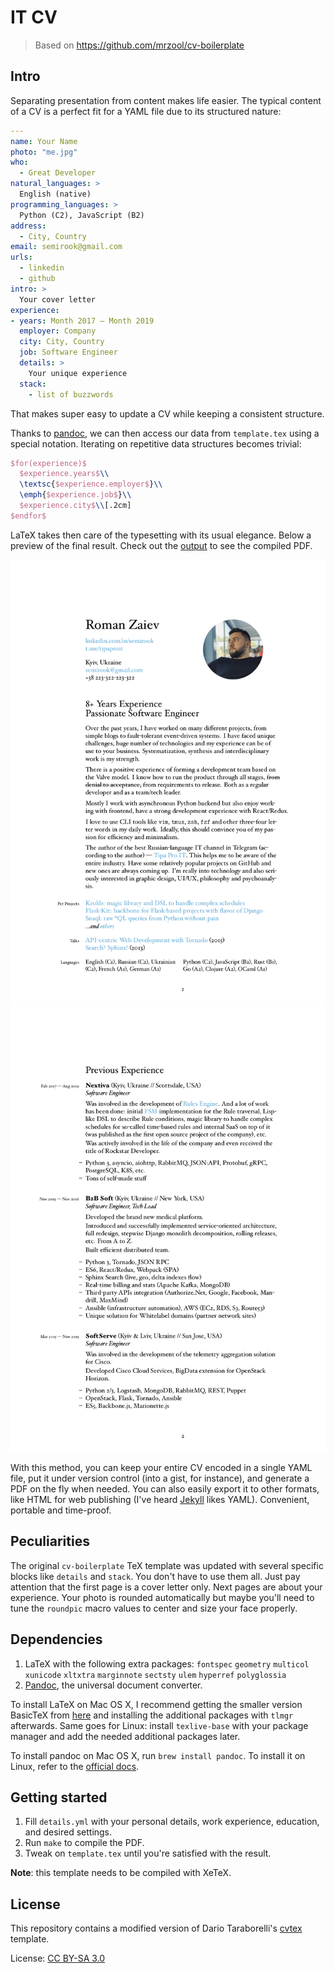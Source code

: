 # IT CV

> Based on https://github.com/mrzool/cv-boilerplate

## Intro

Separating presentation from content makes life easier. The typical content of a CV is a perfect fit for a YAML file due to its structured nature:

```YAML
---
name: Your Name
photo: "me.jpg"
who:
  - Great Developer
natural_languages: >
  English (native)
programming_languages: >
  Python (C2), JavaScript (B2)
address:
  - City, Country
email: semirook@gmail.com
urls:
  - linkedin
  - github
intro: >
  Your cover letter
experience:
- years: Month 2017 — Month 2019
  employer: Company
  city: City, Country
  job: Software Engineer
  details: >
    Your unique experience
  stack:
    - list of buzzwords
```

That makes super easy to update a CV while keeping a consistent structure.

Thanks to [pandoc](http://pandoc.org/), we can then access our data from `template.tex` using a special notation. Iterating on repetitive data structures becomes trivial:

```latex
$for(experience)$
  $experience.years$\\
  \textsc{$experience.employer$}\\
  \emph{$experience.job$}\\
  $experience.city$\\[.2cm]
$endfor$
```

LaTeX takes then care of the typesetting with its usual elegance. Below a preview of the final result. Check out the [output](output.pdf) to see the compiled PDF.

![](output_1.png)
![](output_2.png)

With this method, you can keep your entire CV encoded in a single YAML file, put it under version control (into a gist, for instance), and generate a PDF on the fly when needed. You can also easily export it to other formats, like HTML for web publishing (I've heard [Jekyll](http://jekyllrb.com/) likes YAML). Convenient, portable and time-proof.

## Peculiarities

The original `cv-boilerplate` TeX template was updated with several specific blocks like `details` and `stack`. You don't have to use them all. Just pay attention that the first page is a cover letter only. Next pages are about your experience.
Your photo is rounded automatically but maybe you'll need to tune the `roundpic` macro values to center and size your face properly.

## Dependencies

1. LaTeX with the following extra packages: `fontspec` `geometry` `multicol` `xunicode` `xltxtra` `marginnote` `sectsty` `ulem` `hyperref` `polyglossia`
2. [Pandoc](http://pandoc.org/), the universal document converter.

To install LaTeX on Mac OS X, I recommend getting the smaller version BasicTeX from [here](https://tug.org/mactex/morepackages.html) and installing the additional packages with `tlmgr` afterwards. Same goes for Linux: install `texlive-base` with your package manager and add the needed additional packages later.

To install pandoc on Mac OS X, run `brew install pandoc`. To install it on Linux, refer to the [official docs](http://pandoc.org/installing.html).

## Getting started

1. Fill `details.yml` with your personal details, work experience, education, and desired settings.
2. Run `make` to compile the PDF.
3. Tweak on `template.tex` until you're satisfied with the result.

**Note**: this template needs to be compiled with XeTeX.

## License

This repository contains a modified version of Dario Taraborelli's [cvtex](https://github.com/dartar/cvtex) template.

License: [CC BY-SA 3.0](http://creativecommons.org/licenses/by-sa/3.0/)
